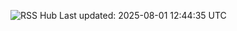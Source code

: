 ![RSS Hub](https://img.shields.io/badge/📰_RSS_Hub-Updated_every_6h-brightgreen)
Last updated: 2025-08-01 12:44:35 UTC
